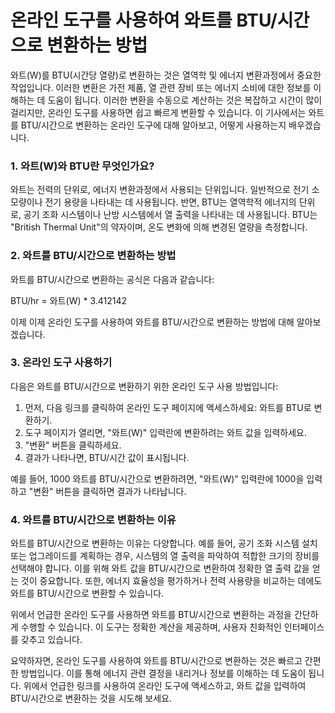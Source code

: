온라인 도구를 사용하여 와트를 BTU/시간으로 변환하는 방법
=================================

와트(W)를 BTU(시간당 열량)로 변환하는 것은 열역학 및 에너지 변환과정에서 중요한 작업입니다. 이러한 변환은 가전 제품, 열 관련 장비 또는 에너지 소비에 대한 정보를 이해하는 데 도움이 됩니다. 이러한 변환을 수동으로 계산하는 것은 복잡하고 시간이 많이 걸리지만, 온라인 도구를 사용하면 쉽고 빠르게 변환할 수 있습니다. 이 기사에서는 와트를 BTU/시간으로 변환하는 온라인 도구에 대해 알아보고, 어떻게 사용하는지 배우겠습니다.

### 1. 와트(W)와 BTU란 무엇인가요?

와트는 전력의 단위로, 에너지 변환과정에서 사용되는 단위입니다. 일반적으로 전기 소모량이나 전기 용량을 나타내는 데 사용됩니다. 반면, BTU는 열역학적 에너지의 단위로, 공기 조화 시스템이나 난방 시스템에서 열 출력을 나타내는 데 사용됩니다. BTU는 "British Thermal Unit"의 약자이며, 온도 변화에 의해 변경된 열량을 측정합니다.

### 2. 와트를 BTU/시간으로 변환하는 방법

와트를 BTU/시간으로 변환하는 공식은 다음과 같습니다:

BTU/hr = 와트(W) \* 3.412142

이제 이제 온라인 도구를 사용하여 와트를 BTU/시간으로 변환하는 방법에 대해 알아보겠습니다.

### 3. 온라인 도구 사용하기

다음은 와트를 BTU/시간으로 변환하기 위한 온라인 도구 사용 방법입니다:

1. 먼저, 다음 링크를 클릭하여 온라인 도구 페이지에 액세스하세요: 와트를 BTU로 변환하기.
2. 도구 페이지가 열리면, "와트(W)" 입력란에 변환하려는 와트 값을 입력하세요.
3. "변환" 버튼을 클릭하세요.
4. 결과가 나타나면, BTU/시간 값이 표시됩니다.

예를 들어, 1000 와트를 BTU/시간으로 변환하려면, "와트(W)" 입력란에 1000을 입력하고 "변환" 버튼을 클릭하면 결과가 나타납니다.

### 4. 와트를 BTU/시간으로 변환하는 이유

와트를 BTU/시간으로 변환하는 이유는 다양합니다. 예를 들어, 공기 조화 시스템 설치 또는 업그레이드를 계획하는 경우, 시스템의 열 출력을 파악하여 적합한 크기의 장비를 선택해야 합니다. 이를 위해 와트 값을 BTU/시간으로 변환하여 정확한 열 출력 값을 얻는 것이 중요합니다. 또한, 에너지 효율성을 평가하거나 전력 사용량을 비교하는 데에도 와트를 BTU/시간으로 변환할 수 있습니다.

위에서 언급한 온라인 도구를 사용하면 와트를 BTU/시간으로 변환하는 과정을 간단하게 수행할 수 있습니다. 이 도구는 정확한 계산을 제공하며, 사용자 친화적인 인터페이스를 갖추고 있습니다.

요약하자면, 온라인 도구를 사용하여 와트를 BTU/시간으로 변환하는 것은 빠르고 간편한 방법입니다. 이를 통해 에너지 관련 결정을 내리거나 정보를 이해하는 데 도움이 됩니다. 위에서 언급한 링크를 사용하여 온라인 도구에 액세스하고, 와트 값을 입력하여 BTU/시간으로 변환하는 것을 시도해 보세요.